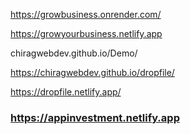 https://growbusiness.onrender.com/

https://growyourbusiness.netlify.app

chiragwebdev.github.io/Demo/

https://chiragwebdev.github.io/dropfile/

https://dropfile.netlify.app/

### https://appinvestment.netlify.app
